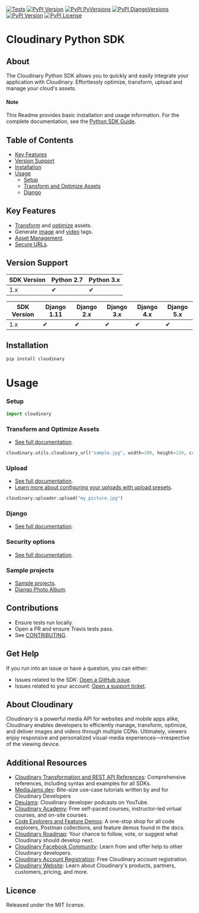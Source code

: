 [![Tests](https://github.com/cloudinary/pycloudinary/actions/workflows/test.yml/badge.svg)](https://github.com/cloudinary/pycloudinary/actions/workflows/test.yml)
[![PyPI Version](https://img.shields.io/pypi/v/cloudinary.svg)](https://pypi.python.org/pypi/cloudinary/)
[![PyPI PyVersions](https://img.shields.io/pypi/pyversions/cloudinary.svg)](https://pypi.python.org/pypi/cloudinary/)
[![PyPI DjangoVersions](https://img.shields.io/pypi/djversions/cloudinary.svg)](https://pypi.python.org/pypi/cloudinary/)
[![PyPI Version](https://img.shields.io/pypi/dm/cloudinary.svg)](https://pypi.python.org/pypi/cloudinary/)
[![PyPI License](https://img.shields.io/pypi/l/cloudinary.svg)](https://pypi.python.org/pypi/cloudinary/)


Cloudinary Python SDK
==================

## About
The Cloudinary Python SDK allows you to quickly and easily integrate your application with Cloudinary.
Effortlessly optimize, transform, upload and manage your cloud's assets.


#### Note
This Readme provides basic installation and usage information.
For the complete documentation, see the [Python SDK Guide](https://cloudinary.com/documentation/django_integration).

## Table of Contents
- [Key Features](#key-features)
- [Version Support](#Version-Support)
- [Installation](#installation)
- [Usage](#usage)
    - [Setup](#Setup)
    - [Transform and Optimize Assets](#Transform-and-Optimize-Assets)
    - [Django](#Django)


## Key Features
- [Transform](https://cloudinary.com/documentation/django_video_manipulation#video_transformation_examples) and
  [optimize](https://cloudinary.com/documentation/django_image_manipulation#image_optimizations) assets.
- Generate [image](https://cloudinary.com/documentation/django_image_manipulation#deliver_and_transform_images) and
  [video](https://cloudinary.com/documentation/django_video_manipulation#django_video_transformation_code_examples) tags.
- [Asset Management](https://cloudinary.com/documentation/django_asset_administration).
- [Secure URLs](https://cloudinary.com/documentation/video_manipulation_and_delivery#generating_secure_https_urls_using_sdks).



## Version Support

| SDK Version | Python 2.7 | Python 3.x |
|-------------|------------|------------|
| 1.x         | ✔          | ✔          |

| SDK Version | Django 1.11 | Django 2.x | Django 3.x | Django 4.x | Django 5.x |
|-------------|-------------|------------|------------|------------|------------|
| 1.x         | ✔           | ✔          | ✔          | ✔          | ✔          |


## Installation
```bash
pip install cloudinary
```

# Usage

### Setup
```python
import cloudinary
```

### Transform and Optimize Assets
- [See full documentation](https://cloudinary.com/documentation/django_image_manipulation).

```python 
cloudinary.utils.cloudinary_url("sample.jpg", width=100, height=150, crop="fill")
```

### Upload
- [See full documentation](https://cloudinary.com/documentation/django_image_and_video_upload).
- [Learn more about configuring your uploads with upload presets](https://cloudinary.com/documentation/upload_presets).
```python
cloudinary.uploader.upload("my_picture.jpg")
```

### Django
- [See full documentation](https://cloudinary.com/documentation/django_image_and_video_upload#django_forms_and_models).

### Security options
- [See full documentation](https://cloudinary.com/documentation/solution_overview#security).

### Sample projects
- [Sample projects](https://github.com/cloudinary/pycloudinary/tree/master/samples).
- [Django Photo Album](https://github.com/cloudinary/cloudinary-django-sample).


## Contributions
- Ensure tests run locally.
- Open a PR and ensure Travis tests pass.
- See [CONTRIBUTING](CONTRIBUTING.md).

## Get Help
If you run into an issue or have a question, you can either:
- Issues related to the SDK: [Open a GitHub issue](https://github.com/cloudinary/pycloudinary/issues).
- Issues related to your account: [Open a support ticket](https://cloudinary.com/contact).


## About Cloudinary
Cloudinary is a powerful media API for websites and mobile apps alike, Cloudinary enables developers to efficiently 
manage, transform, optimize, and deliver images and videos through multiple CDNs. Ultimately, viewers enjoy responsive 
and personalized visual-media experiences—irrespective of the viewing device.


## Additional Resources
- [Cloudinary Transformation and REST API References](https://cloudinary.com/documentation/cloudinary_references): Comprehensive references, including syntax and examples for all SDKs.
- [MediaJams.dev](https://mediajams.dev/): Bite-size use-case tutorials written by and for Cloudinary Developers
- [DevJams](https://www.youtube.com/playlist?list=PL8dVGjLA2oMr09amgERARsZyrOz_sPvqw): Cloudinary developer podcasts on YouTube.
- [Cloudinary Academy](https://training.cloudinary.com/): Free self-paced courses, instructor-led virtual courses, and on-site courses.
- [Code Explorers and Feature Demos](https://cloudinary.com/documentation/code_explorers_demos_index): A one-stop shop for all code explorers, Postman collections, and feature demos found in the docs.
- [Cloudinary Roadmap](https://cloudinary.com/roadmap): Your chance to follow, vote, or suggest what Cloudinary should develop next.
- [Cloudinary Facebook Community](https://www.facebook.com/groups/CloudinaryCommunity): Learn from and offer help to other Cloudinary developers.
- [Cloudinary Account Registration](https://cloudinary.com/users/register/free): Free Cloudinary account registration.
- [Cloudinary Website](https://cloudinary.com): Learn about Cloudinary's products, partners, customers, pricing, and more.


## Licence
Released under the MIT license.
